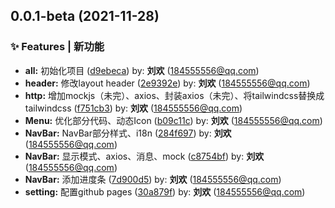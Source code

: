 ## 0.0.1-beta (2021-11-28)


### ✨ Features | 新功能

* **all:** 初始化项目 ([d9ebeca](https://github.com/LLiuHuan/arco-design-pro-vue/commit/d9ebeca)) by: **刘欢** (184555556@qq.com)
* **header:** 修改layout header ([2e9392e](https://github.com/LLiuHuan/arco-design-pro-vue/commit/2e9392e)) by: **刘欢** (184555556@qq.com)
* **http:** 增加mockjs（未完）、axios、封装axios（未完）、将tailwindcss替换成tailwindcss ([f751cb3](https://github.com/LLiuHuan/arco-design-pro-vue/commit/f751cb3)) by: **刘欢** (184555556@qq.com)
* **Menu:** 优化部分代码、动态Icon ([b09c11c](https://github.com/LLiuHuan/arco-design-pro-vue/commit/b09c11c)) by: **刘欢** (184555556@qq.com)
* **NavBar:** NavBar部分样式、i18n ([284f697](https://github.com/LLiuHuan/arco-design-pro-vue/commit/284f697)) by: **刘欢** (184555556@qq.com)
* **NavBar:** 显示模式、axios、消息、mock ([c8754bf](https://github.com/LLiuHuan/arco-design-pro-vue/commit/c8754bf)) by: **刘欢** (184555556@qq.com)
* **NavBar:** 添加进度条 ([7d900d5](https://github.com/LLiuHuan/arco-design-pro-vue/commit/7d900d5)) by: **刘欢** (184555556@qq.com)
* **setting:** 配置github pages ([30a879f](https://github.com/LLiuHuan/arco-design-pro-vue/commit/30a879f)) by: **刘欢** (184555556@qq.com)



